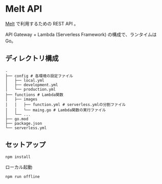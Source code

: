 # Melt API

[Melt](https://github.com/qazsato/melt) で利用するための REST API 。

API Gateway + Lambda (Serverless Framework) の構成で、ランタイムは Go。

## ディレクトリ構成

```
.
├── config # 各環境の設定ファイル
│   ├── local.yml
│   ├── development.yml
│   └── production.yml
├── functions # Lambda関数
│   ├── images
│   │   ├── function.yml # serverless.ymlの分割ファイル
│   │   └── maing.go # Lambda関数の実行ファイル
│   └── ...
├── go.mod
├── package.json
└── serverless.yml
```

## セットアップ

```
npm install
```

ローカル起動
```
npm run offline
```
